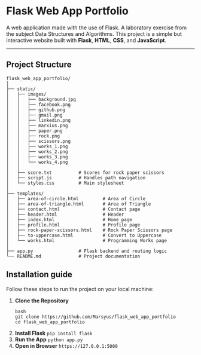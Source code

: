 # Flask Web App Portfolio
A web application made with the use of Flask. A laboratory exercise from the subject Data Structures and Algorithms.
This project is a simple but interactive website built with **Flask**, **HTML**, **CSS**, and **JavaScript**.

---

## Project Structure
```
flask_web_app_portfolio/
│
├── static/
│   ├── images/
│   │   ├── background.jpg
│   │   ├── facebook.png
│   │   ├── github.png
│   │   ├── gmail.png
│   │   ├── linkedin.png
│   │   ├── marxius.png
│   │   ├── paper.png
│   │   ├── rock.png
│   │   ├── scissors.png
│   │   ├── works_1.png
│   │   ├── works_2.png
│   │   ├── works_3.png
│   │   └── works_4.png
│   │
│   ├── score.txt          # Scores for rock paper scissors
│   ├── script.js          # Handles path navigation
│   └── styles.css         # Main stylesheet
│   
├── templates/
│   ├── area-of-circle.html         # Area of Circle
│   ├── area-of-triangle.html       # Area of Triangle
│   ├── contact.html                # Contact page
│   ├── header.html                 # Header
│   ├── index.html                  # Home page
│   ├── profile.html                # Profile page
│   ├── rock-paper-scissors.html    # Rock Paper Scissors page
│   ├── to-uppercase.html           # Convert to Uppercase
│   └── works.html                  # Programming Works page
│
├── app.py                 # Flask backend and routing logic
└── README.md              # Project documentation
```

## Installation guide

Follow these steps to run the project on your local machine:

1. **Clone the Repository**
    ```
    bash
    git clone https://github.com/Marsyus/flask_web_app_portfolio
    cd flask_web_app_portfolio
    ```
2. **Install Flask**
    ```pip install flask```
3. **Run the App**
    ```python app.py```
4. **Open in Browser**
    ```https://127.0.0.1:5000```
    
